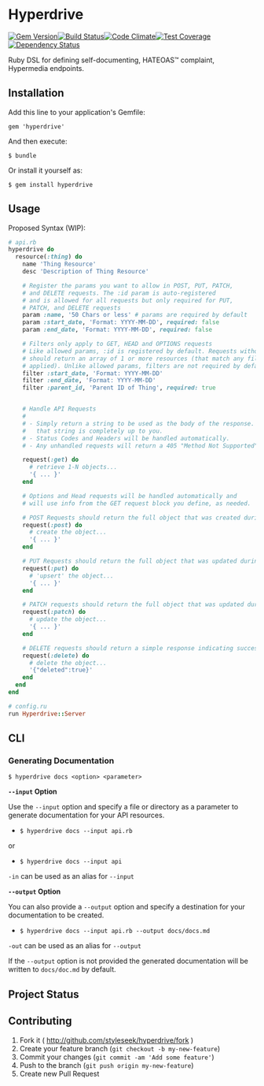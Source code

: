 # Hyperdrive

[![Gem Version](https://badge.fury.io/rb/hyperdrive.png)](http://badge.fury.io/rb/hyperdrive)[![Build Status](https://secure.travis-ci.org/styleseek/hyperdrive.png?branch=master)](https://travis-ci.org/styleseek/hyperdrive)[![Code Climate](https://codeclimate.com/github/styleseek/hyperdrive.png)](https://codeclimate.com/github/styleseek/hyperdrive)[![Test Coverage](https://codeclimate.com/github/styleseek/hyperdrive/coverage.png)](https://codeclimate.com/github/styleseek/hyperdrive)[![Dependency Status](https://gemnasium.com/styleseek/hyperdrive.png)](https://gemnasium.com/styleseek/hyperdrive)


Ruby DSL for defining self-documenting, HATEOAS™ complaint, Hypermedia endpoints.

## Installation

Add this line to your application's Gemfile:

    gem 'hyperdrive'

And then execute:

    $ bundle

Or install it yourself as:

    $ gem install hyperdrive

## Usage

Proposed Syntax (WIP):

```ruby
# api.rb
hyperdrive do
  resource(:thing) do
    name 'Thing Resource'
    desc 'Description of Thing Resource'

    # Register the params you want to allow in POST, PUT, PATCH,
    # and DELETE requests. The :id param is auto-registered
    # and is allowed for all requests but only required for PUT,
    # PATCH, and DELETE requests
    param :name, '50 Chars or less' # params are required by default
    param :start_date, 'Format: YYYY-MM-DD', required: false
    param :end_date, 'Format: YYYY-MM-DD', required: false

    # Filters only apply to GET, HEAD and OPTIONS requests
    # Like allowed params, :id is registered by default. Requests without an ID
    # should return an array of 1 or more resources (that match any filters
    # applied). Unlike allowed params, filters are not required by default.
    filter :start_date, 'Format: YYYY-MM-DD'
    filter :end_date, 'Format: YYYY-MM-DD'
    filter :parent_id, 'Parent ID of Thing', required: true


    # Handle API Requests
    #
    # - Simply return a string to be used as the body of the response. How you generate
    #   that string is completely up to you.
    # - Status Codes and Headers will be handled automatically.
    # - Any unhandled requests will return a 405 "Method Not Supported" error

    request(:get) do
      # retrieve 1-N objects...
      '{ ... }'
    end

    # Options and Head requests will be handled automatically and
    # will use info from the GET request block you define, as needed.

    # POST Requests should return the full object that was created during the request.
    request(:post) do
      # create the object...
      '{ ... }'
    end

    # PUT Requests should return the full object that was updated during the request.
    request(:put) do
      # 'upsert' the object...
      '{ ... }'
    end

    # PATCH requests should return the full object that was updated during the request.
    request(:patch) do
      # update the object...
      '{ ... }'
    end

    # DELETE requests should return a simple response indicating success.
    request(:delete) do
      # delete the object...
      '{"deleted":true}'
    end
  end
end

# config.ru
run Hyperdrive::Server
```

## CLI

### Generating Documentation

`$ hyperdrive docs <option> <parameter>`

__`--input` Option__

Use the `--input` option and specify a file or directory as a parameter to generate documentation for your API resources.

  - `$ hyperdrive docs --input api.rb`

or

  - `$ hyperdrive docs --input api`

`-in` can be used as an alias for `--input`

__`--output` Option__

You can also provide a `--output` option and specify a destination for your documentation to be created.

  - `$ hyperdrive docs --input api.rb --output docs/docs.md`

`-out` can be used as an alias for `--output`

If the `--output` option is not provided the generated documentation will be written to `docs/doc.md` by default. 

## Project Status


## Contributing

1. Fork it ( http://github.com/styleseek/hyperdrive/fork )
2. Create your feature branch (`git checkout -b my-new-feature`)
3. Commit your changes (`git commit -am 'Add some feature'`)
4. Push to the branch (`git push origin my-new-feature`)
5. Create new Pull Request
